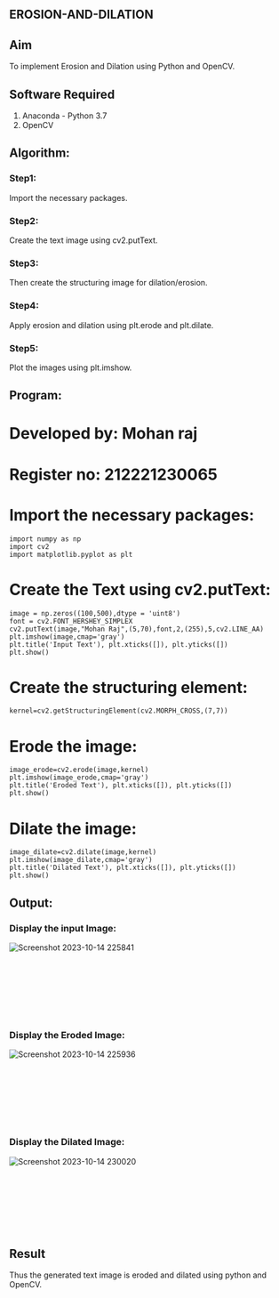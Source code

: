 ##  EROSION-AND-DILATION

## Aim
To implement Erosion and Dilation using Python and OpenCV.
## Software Required
1. Anaconda - Python 3.7
2. OpenCV
## Algorithm:
### Step1:
Import the necessary packages.
<br>


### Step2:
Create the text image using cv2.putText.
<br>

### Step3:
Then create the structuring image for dilation/erosion.
<br>

### Step4:
Apply erosion and dilation using plt.erode and plt.dilate.
<br>

### Step5:
Plot the images using plt.imshow.
<br>

 
## Program:
# Developed by: Mohan raj
# Register no: 212221230065


# Import the necessary packages:
```
import numpy as np
import cv2
import matplotlib.pyplot as plt
```



# Create the Text using cv2.putText:
```
image = np.zeros((100,500),dtype = 'uint8')
font = cv2.FONT_HERSHEY_SIMPLEX
cv2.putText(image,"Mohan Raj",(5,70),font,2,(255),5,cv2.LINE_AA)
plt.imshow(image,cmap='gray')
plt.title('Input Text'), plt.xticks([]), plt.yticks([])
plt.show()
```



# Create the structuring element:
```
kernel=cv2.getStructuringElement(cv2.MORPH_CROSS,(7,7))
```



# Erode the image:
```
image_erode=cv2.erode(image,kernel)
plt.imshow(image_erode,cmap='gray')
plt.title('Eroded Text'), plt.xticks([]), plt.yticks([])
plt.show()
```




# Dilate the image:
```
image_dilate=cv2.dilate(image,kernel)
plt.imshow(image_dilate,cmap='gray')
plt.title('Dilated Text'), plt.xticks([]), plt.yticks([])
plt.show()
```





## Output:

### Display the input Image:
![Screenshot 2023-10-14 225841](https://github.com/Mohanraj2004/EROSION-AND-DILATION/assets/132890483/a47b933f-89db-4f26-877e-9ee62bd77e00)



<br>
<br>
<br>
<br>
<br>
<br>

### Display the Eroded Image:
![Screenshot 2023-10-14 225936](https://github.com/Mohanraj2004/EROSION-AND-DILATION/assets/132890483/95620306-2b71-42a2-ab11-41f4969e2299)

<br>
<br>
<br>
<br>
<br>
<br>

### Display the Dilated Image:


![Screenshot 2023-10-14 230020](https://github.com/Mohanraj2004/EROSION-AND-DILATION/assets/132890483/9b7080a8-2aba-42f6-8836-5aafd7dd3a67)

<br>
<br>
<br>
<br>
<br>
<br>

## Result
Thus the generated text image is eroded and dilated using python and OpenCV.
